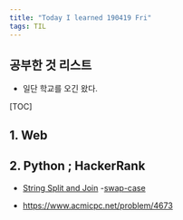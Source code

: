 ```yaml
---
title: "Today I learned 190419 Fri"
tags: TIL
---
```


## 공부한 것 리스트
- 일단 학교를 오긴 왔다.

[TOC]

## 1. Web
## 2. Python ; HackerRank
- [String Split and Join](https://www.hackerrank.com/challenges/python-string-split-and-join/problem?h_r=next-challenge&h_v=zen)
-[swap-case](https://www.hackerrank.com/challenges/swap-case/problem)

- https://www.acmicpc.net/problem/4673